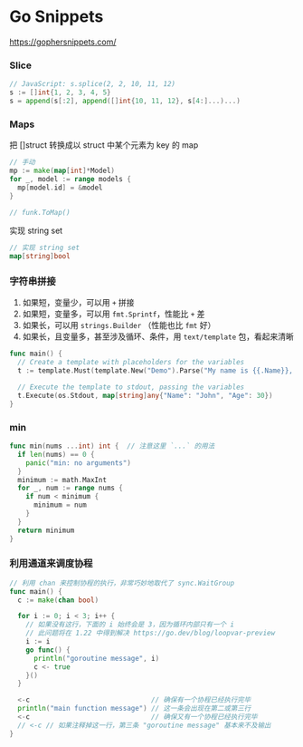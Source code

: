 # Go Snippets

https://gophersnippets.com/


### Slice

```go
// JavaScript: s.splice(2, 2, 10, 11, 12)
s := []int{1, 2, 3, 4, 5}
s = append(s[:2], append([]int{10, 11, 12}, s[4:]...)...)
```



### Maps

把 []struct 转换成以 struct 中某个元素为 key 的 map

```go
// 手动
mp := make(map[int]*Model)
for _, model := range models {
  mp[model.id] = &model
}

// funk.ToMap()
```

实现 string set

```go
// 实现 string set
map[string]bool
```



### 字符串拼接

1. 如果短，变量少，可以用 `+` 拼接
2. 如果短，变量多，可以用 `fmt.Sprintf`，性能比 `+` 差
3. 如果长，可以用 `strings.Builder` （性能也比 `fmt` 好）
4. 如果长，且变量多，甚至涉及循环、条件，用 `text/template` 包，看起来清晰

```go
func main() {
  // Create a template with placeholders for the variables
  t := template.Must(template.New("Demo").Parse("My name is {{.Name}}, I am {{.Age}} years old."))

  // Execute the template to stdout, passing the variables
  t.Execute(os.Stdout, map[string]any{"Name": "John", "Age": 30})
}
```

### min

```go
func min(nums ...int) int {  // 注意这里 `...` 的用法
  if len(nums) == 0 {
    panic("min: no arguments")
  }
  minimum := math.MaxInt
  for _, num := range nums {
    if num < minimum {
      minimum = num
    }
  }
  return minimum
}
```

### 利用通道来调度协程

```go
// 利用 chan 来控制协程的执行，非常巧妙地取代了 sync.WaitGroup
func main() {
  c := make(chan bool)

  for i := 0; i < 3; i++ {
    // 如果没有这行，下面的 i 始终会是 3，因为循环内部只有一个 i
    // 此问题将在 1.22 中得到解决 https://go.dev/blog/loopvar-preview
    i := i
    go func() {
      println("goroutine message", i)
      c <- true
    }()
  }

  <-c                              // 确保有一个协程已经执行完毕
  println("main function message") // 这一条会出现在第二或第三行
  <-c                              // 确保又有一个协程已经执行完毕
  // <-c // 如果注释掉这一行，第三条 "goroutine message" 基本来不及输出
}
```

